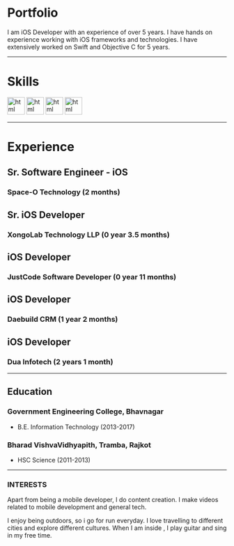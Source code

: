 # Portfolio

I am iOS Developer with an experience of over 5 years. I have hands on experience working with iOS frameworks and technologies. I have extensively worked on Swift and Objective C for 5 years.

---

# Skills

<p align='left'>
    <img src='https://img.icons8.com/color/344/swift.png' alt="html" width="40" height="40">
    <img src='https://img.icons8.com/color/344/swiftui.png' alt="html" width="40" height="40">
     <img src='https://img.icons8.com/external-tal-revivo-bold-tal-revivo/344/external-apple-inc-logotype-of-an-american-multinational-technology-company-logo-bold-tal-revivo.png' alt="html" width="40" height="40">
  <img src='https://img.icons8.com/color/344/python--v1.png' alt="html" width="40" height="40">
</p>

---

# Experience
## **Sr. Software Engineer - iOS**
### Space-O Technology (2 months)

## **Sr. iOS Developer**
### XongoLab Technology LLP (0 year 3.5 months)

## **iOS Developer**
### JustCode Software Developer (0 year 11 months)

## **iOS Developer**
### Daebuild CRM (1 year 2 months)

## **iOS Developer**
### Dua Infotech (2 years 1 month)




---

## Education

### **Government Engineering College, Bhavnagar**
- B.E. Information Technology (2013-2017)

### **Bharad VishvaVidhyapith, Tramba, Rajkot**
- HSC Science (2011-2013)

---

### INTERESTS
Apart from being a mobile developer, I do content creation. I make videos related to mobile development and general tech.

I enjoy being outdoors, so i go for run everyday. I love travelling to different cities and explore different cultures. When I am inside , I play guitar and sing in my free time.
